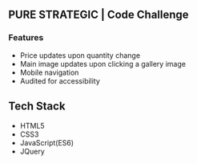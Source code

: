## PURE STRATEGIC | Code Challenge ##

### Features ###
- Price updates upon quantity change
- Main image updates upon clicking a gallery image
- Mobile navigation
- Audited for accessibility

## Tech Stack ##
- HTML5
- CSS3
- JavaScript(ES6)
- JQuery 
